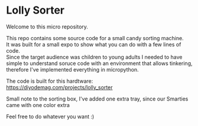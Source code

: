 # Lolly Sorter

Welcome to this micro repository. 

This repo contains some source code for a small candy sorting machine.  
It was built for a small expo to show what you can do with a few lines of code.  
Since the target audience was children to young adults I needed to have simple to understand soruce code with an environment that allows tinkering, therefore I've implemented everything in micropython.

The code is built for this hardtware: https://diyodemag.com/projects/lolly_sorter

Small note to the sorting box, I've added one extra tray, since our Smarties came with one color extra


Feel free to do whatever you want :)
